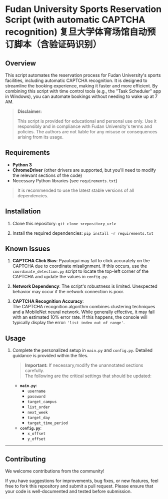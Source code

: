 # Fudan University Sports Reservation Script (with automatic CAPTCHA recognition) 复旦大学体育场馆自动预订脚本（含验证码识别）

Overview
--------

This script automates the reservation process for Fudan University's sports facilities, including automatic CAPTCHA recognition. It is designed to streamline the booking experience, making it faster and more efficient. By combining this script with time control tools (e.g., the "Task Scheduler" app in Windows), you can automate bookings without needing to wake up at 7 AM.

> **Disclaimer:**  
> 
> This script is provided for educational and personal use only. Use it responsibly and in compliance with Fudan University's terms and policies. The authors are not liable for any misuse or consequences arising from its usage.

## Requirements

* **Python 3**
* **ChromeDriver** (other drivers are supported, but you'll need to modify the relevant sections of the code)
* Necessary Python libraries (see `requirements.txt`)

> It is recommended to use the latest stable versions of all dependencies.

Installation
------------

1. Clone this repository:
   `git clone <repository_url>`

2. Install the required dependencies:
   `pip install -r requirements.txt`

## Known Issues

1. **CAPTCHA Click Bias**: Pyautogui may fail to click accurately on the CAPTCHA due to coordinate misalignment. If this occurs, use the `coordinate_detection.py` script to locate the top-left corner of the CAPTCHA and update the values in `config.py`.

2. **Network Dependency**: The script's robustness is limited. Unexpected behavior may occur if the network connection is poor.

3. **CAPTCHA Recognition Accuracy**:  
   The CAPTCHA recognition algorithm combines clustering techniques and a MobileNet neural network. While generally effective, it may fail with an estimated 10% error rate. If this happens, the console will typically display the error: `'list index out of range'`.

Usage
-----

1. Complete the personalized setup in `main.py` and `config.py`. Detailed guidance is provided within the files.
   
   > **Important:** If necessary,modify the unannotated sections carefully.  
   > The following are the critical settings that should be updated:
   
   * **`main.py`**:
     * `username`
     * `password`
     * `target_campus`
     * `list_order`
     * `next_week`
     * `target_day`
     * `target_time_period`
   * **`config.py`**:
     * `x_offset`
     * `y_offset`

* * *

Contributing
------------

We welcome contributions from the community!  

If you have suggestions for improvements, bug fixes, or new features, feel free to fork this repository and submit a pull request. Please ensure that your code is well-documented and tested before submission.
